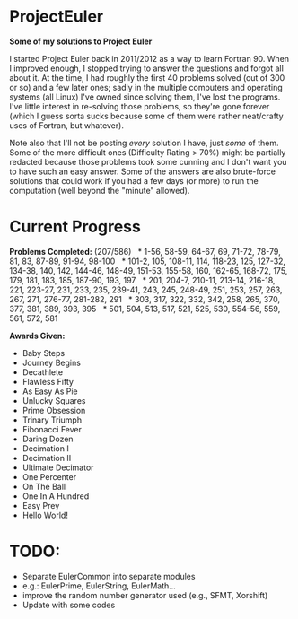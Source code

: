# ProjectEuler
**Some of my solutions to Project Euler**

I started Project Euler back in 2011/2012 as a way to learn Fortran 90. When I improved enough, I stopped trying to answer the questions and forgot all about it. At the time, I had roughly the first 40 problems solved (out of 300 or so) and a few later ones; sadly in the multiple computers and operating systems (all Linux) I've owned since solving them, I've lost the programs. I've little interest in re-solving those problems, so they're gone forever (which I guess sorta sucks because some of them were rather neat/crafty uses of Fortran, but whatever).

Note also that I'll not be posting *every* solution I have, just *some* of them. Some of the more difficult ones (Difficulty Rating > 70%) might be partially redacted because those problems took some cunning and I don't want you to have such an easy answer. Some of the answers are also brute-force solutions that could work if you had a few days (or more) to run the computation (well beyond the "minute" allowed).

# Current Progress

**Problems Completed:** (207/586)
   * 1-56, 58-59, 64-67, 69, 71-72, 78-79, 81, 83, 87-89, 91-94, 98-100
   * 101-2, 105, 108-11, 114, 118-23, 125, 127-32, 134-38, 140, 142, 144-46, 148-49, 151-53, 155-58, 160, 162-65, 168-72, 175, 179, 181, 183, 185, 187-90, 193, 197
   * 201, 204-7, 210-11, 213-14, 216-18, 221, 223-27, 231, 233, 235, 239-41, 243, 245, 248-49, 251, 253, 257, 263, 267, 271, 276-77, 281-282, 291
   * 303, 317, 322, 332, 342, 258, 265, 370, 377, 381, 389, 393, 395
   * 501, 504, 513, 517, 521, 525, 530, 554-56, 559, 561, 572, 581
   
**Awards Given:**
   - Baby Steps
   - Journey Begins
   - Decathlete
   - Flawless Fifty
   - As Easy As Pie
   - Unlucky Squares
   - Prime Obsession
   - Trinary Triumph
   - Fibonacci Fever
   - Daring Dozen
   - Decimation I
   - Decimation II
   - Ultimate Decimator
   - One Percenter
   - On The Ball
   - One In A Hundred
   - Easy Prey
   - Hello World!

# TODO:
 - Separate EulerCommon into separate modules
  - e.g.: EulerPrime, EulerString, EulerMath...
 - improve the random number generator used (e.g., SFMT, Xorshift)
 - Update with some codes

